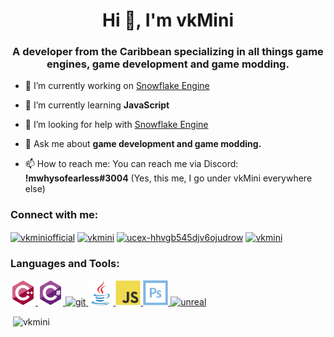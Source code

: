 <h1 align="center">Hi 👋, I'm vkMini</h1>
<h3 align="center">A developer from the Caribbean specializing in all things game engines, game development and game modding.</h3>

- 🔭 I’m currently working on [Snowflake Engine](https://github.com/vkMini/SnowflakeEngine.git)

- 🌱 I’m currently learning **JavaScript**

- 🤝 I’m looking for help with [Snowflake Engine](https://github.com/vkMini/SnowflakeEngine.git)

- 💬 Ask me about **game development and game modding.**

- 📫 How to reach me: You can reach me via Discord: **!mwhysofearless#3004** (Yes, this me, I go under vkMini everywhere else)

<h3 align="left">Connect with me:</h3>
<p align="left">
<a href="https://twitter.com/vkminiofficial" target="blank"><img align="center" src="https://raw.githubusercontent.com/rahuldkjain/github-profile-readme-generator/master/src/images/icons/Social/twitter.svg" alt="vkminiofficial" height="30" width="40" /></a>
<a href="https://stackoverflow.com/users/vkmini" target="blank"><img align="center" src="https://raw.githubusercontent.com/rahuldkjain/github-profile-readme-generator/master/src/images/icons/Social/stack-overflow.svg" alt="vkmini" height="30" width="40" /></a>
<a href="https://www.youtube.com/c/UCeX-HHvGB545dJv6ojuDrOw" target="blank"><img align="center" src="https://raw.githubusercontent.com/rahuldkjain/github-profile-readme-generator/master/src/images/icons/Social/youtube.svg" alt="ucex-hhvgb545djv6ojudrow" height="30" width="40" /></a>
<a href="https://www.leetcode.com/vkmini" target="blank"><img align="center" src="https://raw.githubusercontent.com/rahuldkjain/github-profile-readme-generator/master/src/images/icons/Social/leet-code.svg" alt="vkmini" height="30" width="40" /></a>
</p>

<h3 align="left">Languages and Tools:</h3>
<p align="left"> <a href="https://www.w3schools.com/cpp/" target="_blank" rel="noreferrer"> <img src="https://raw.githubusercontent.com/devicons/devicon/master/icons/cplusplus/cplusplus-original.svg" alt="cplusplus" width="40" height="40"/> </a> <a href="https://www.w3schools.com/cs/" target="_blank" rel="noreferrer"> <img src="https://raw.githubusercontent.com/devicons/devicon/master/icons/csharp/csharp-original.svg" alt="csharp" width="40" height="40"/> </a> <a href="https://git-scm.com/" target="_blank" rel="noreferrer"> <img src="https://www.vectorlogo.zone/logos/git-scm/git-scm-icon.svg" alt="git" width="40" height="40"/> </a> <a href="https://www.java.com" target="_blank" rel="noreferrer"> <img src="https://raw.githubusercontent.com/devicons/devicon/master/icons/java/java-original.svg" alt="java" width="40" height="40"/> </a> <a href="https://developer.mozilla.org/en-US/docs/Web/JavaScript" target="_blank" rel="noreferrer"> <img src="https://raw.githubusercontent.com/devicons/devicon/master/icons/javascript/javascript-original.svg" alt="javascript" width="40" height="40"/> </a> <a href="https://www.photoshop.com/en" target="_blank" rel="noreferrer"> <img src="https://raw.githubusercontent.com/devicons/devicon/master/icons/photoshop/photoshop-line.svg" alt="photoshop" width="40" height="40"/> </a> <a href="https://unrealengine.com/" target="_blank" rel="noreferrer"> <img src="https://raw.githubusercontent.com/kenangundogan/fontisto/036b7eca71aab1bef8e6a0518f7329f13ed62f6b/icons/svg/brand/unreal-engine.svg" alt="unreal" width="40" height="40"/> </a> </p>

<p>&nbsp;<img align="center" src="https://github-readme-stats.vercel.app/api?username=vkmini&show_icons=true&locale=en" alt="vkmini" /></p>
